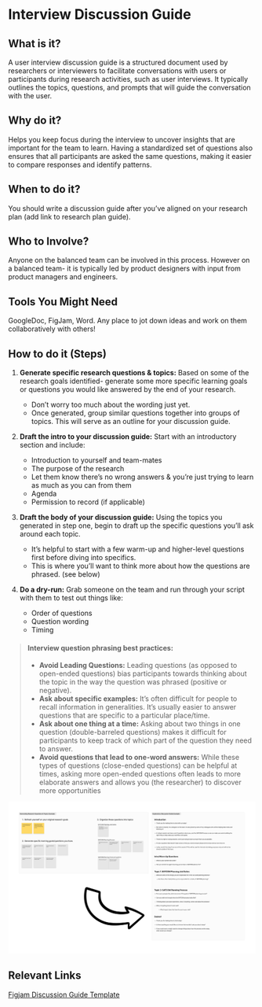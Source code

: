 # Interview Discussion Guide

## What is it? 
A user interview discussion guide is a structured document used by researchers or interviewers to facilitate conversations with users or participants during research activities, such as user interviews. It typically outlines the topics, questions, and prompts that will guide the conversation with the user.

## Why do it? 
Helps you keep focus during the interview to uncover insights that are important for the team to learn. Having a standardized set of questions also ensures that all participants are asked the same questions, making it easier to compare responses and identify patterns.

## When to do it?
You should write a discussion guide after you’ve aligned on your research plan (add link to research plan guide). 

## Who to Involve?
Anyone on the balanced team can be involved in this process. However on a balanced team- it is typically led by product designers with input from product managers and engineers.

## Tools You Might Need
GoogleDoc, FigJam, Word. Any place to jot down ideas and work on them collaboratively with others! 

## How to do it (Steps)
1. **Generate specific research questions & topics:** Based on some of the research goals identified- generate some more specific learning goals or questions you would like answered by the end of your research.
   * Don’t worry too much about the wording just yet. 
   * Once generated, group similar questions together into groups of topics. This will serve as an outline for your discussion guide.

2. **Draft the intro to your discussion guide:** Start with an introductory section and include:
   * Introduction to yourself and team-mates 
   * The purpose of the research
   * Let them know there’s no wrong answers & you’re just trying to learn as much as you can from them
   * Agenda
   * Permission to record (if applicable)

3. **Draft the body of your discussion guide:** Using the topics you generated in step one, begin to draft up the specific questions you’ll ask around each topic.  
   * It’s helpful to start with a few warm-up and higher-level questions first before diving into specifics.  
   * This is where you’ll want to think more about how the questions are phrased. (see below)

4. **Do a dry-run:** Grab someone on the team and run through your script with them to test out things like:
   * Order of questions
   * Question wording
   * Timing

> #### Interview question phrasing best practices:
 > * **Avoid Leading Questions:** Leading questions (as opposed to open-ended questions) bias participants towards thinking about the topic in the way the question was phrased (positive or negative).  
 > * **Ask about specific examples:** It’s often difficult for people to recall information in generalities. It’s usually easier to answer questions that are specific to a particular place/time.   
 > * **Ask about one thing at a time:** Asking about two things in one question (double-barreled questions) makes it difficult for participants to keep track of which part of the question they need to answer.  
 > * **Avoid questions that lead to one-word answers:** While these types of questions (close-ended questions) can be helpful at times, asking more open-ended questions often leads to more elaborate answers and allows you (the researcher) to discover more opportunities

![Interview Guide Example](../../../assets/InterviewGuide-Example.png) 

## Relevant Links
[Figjam Discussion Guide Template](https://www.figma.com/file/XwZ4aZIkMDG4RDt2ZMMVPb/A-Product-Design-Process?type=whiteboard&node-id=94-887&t=dTOhh0Rvn2QxAnVH-4)
